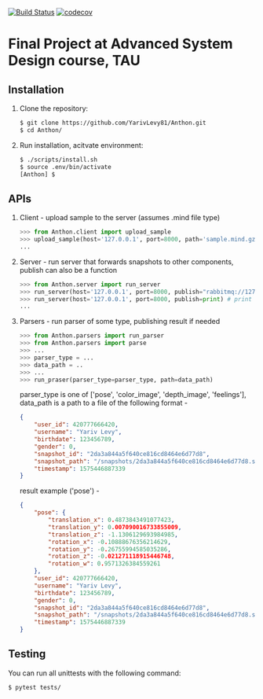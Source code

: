[![Build Status](https://travis-ci.org/YarivLevy81/Anthon.svg?branch=master)](https://travis-ci.org/github/YarivLevy81/Anthon)
[![codecov](https://codecov.io/gh/YarivLevy81/Anthon/branch/master/graph/badge.svg)](https://codecov.io/gh/YarivLevy81/Anthon)

# Final Project at Advanced System Design course, TAU

## Installation

1. Clone the repository:

    ```sh
    $ git clone https://github.com/YarivLevy81/Anthon.git
    $ cd Anthon/
    ```

2. Run installation, acitvate environment:

    ```sh
    $ ./scripts/install.sh
    $ source .env/bin/activate
    [Anthon] $
    ```

## APIs

1. Client - upload sample to the server (assumes .mind file type)
    ```python
    >>> from Anthon.client import upload_sample
    >>> upload_sample(host='127.0.0.1', port=8000, path='sample.mind.gzip')
    ...
    ```
2. Server - run server that forwards snapshots to other components,
   publish can also be a function
     ```python
    >>> from Anthon.server import run_server
    >>> run_server(host='127.0.0.1', port=8000, publish="rabbitmq://127.0.0.1:5672") # publish to rabbbit
    >>> run_server(host='127.0.0.1', port=8000, publish=print) # print the message
    ...
    ```
3. Parsers - run parser of some type, publishing result if needed
    ```python
    >>> from Anthon.parsers import run_parser
    >>> from Anthon.parsers import parse
    >>> ...
    >>> parser_type = ...
    >>> data_path = ..
    >>> ...
    >>> run_praser(parser_type=parser_type, path=data_path)
    ```
    parser_type is one of ['pose', 'color_image', 'depth_image', 'feelings'], data_path is a path to a file of the following format - 
    ```json
    {
        "user_id": 420777666420, 
        "username": "Yariv Levy", 
        "birthdate": 123456789, 
        "gender": 0, 
        "snapshot_id": "2da3a844a5f640ce816cd8464e6d77d8", 
        "snapshot_path": "/snapshots/2da3a844a5f640ce816cd8464e6d77d8.snp", 
        "timestamp": 1575446887339
    }
    ```
    result example ('pose') - 
    ```json
    {
        "pose": {
            "translation_x": 0.4873843491077423, 
            "translation_y": 0.007090016733855009, 
            "translation_z": -1.1306129693984985, 
            "rotation_x": -0.10888676356214629, 
            "rotation_y": -0.26755994585035286, 
            "rotation_z": -0.021271118915446748, 
            "rotation_w": 0.9571326384559261
        }, 
        "user_id": 420777666420, 
        "username": "Yariv Levy", 
        "birthdate": 123456789, 
        "gender": 0, 
        "snapshot_id": "2da3a844a5f640ce816cd8464e6d77d8", 
        "snapshot_path": "/snapshots/2da3a844a5f640ce816cd8464e6d77d8.snp", 
        "timestamp": 1575446887339
    }

    ```

## Testing

You can run all unittests with the following command:
```sh
$ pytest tests/
```
